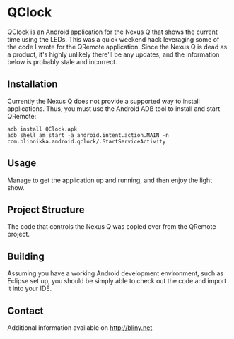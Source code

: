 QClock
=======

QClock is an Android application for the Nexus Q that shows the current time using the LEDs. 
This was a quick weekend hack leveraging some of the code I wrote for the QRemote application.
Since the Nexus Q is dead as a product, it's highly unlikely there'll be any updates, and the
information below is probably stale and incorrect.

Installation
------------
Currently the Nexus Q does not provide a supported way to install applications. Thus, you
must use the Android ADB tool to install and start QRemote:

    adb install QClock.apk
    adb shell am start -a android.intent.action.MAIN -n com.blinnikka.android.qclock/.StartServiceActivity

Usage
-----
Manage to get the application up and running, and then enjoy the light show.

Project Structure
-----------------
The code that controls the Nexus Q was copied over from the QRemote project.

Building
--------
Assuming you have a working Android development environment, such as Eclipse set up, you should be
simply able to check out the code and import it into your IDE.

Contact
-------
Additional information available on http://bliny.net